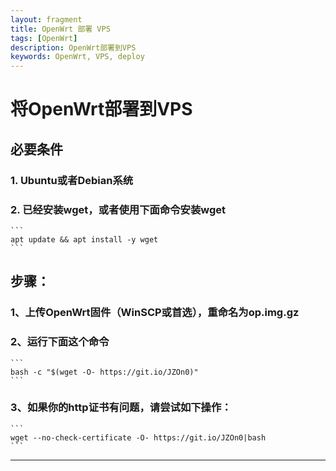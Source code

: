 ```yaml
---
layout: fragment
title: OpenWrt 部署 VPS
tags: [OpenWrt]
description: OpenWrt部署到VPS
keywords: OpenWrt, VPS, deploy
---
```


# 将OpenWrt部署到VPS

## 必要条件

### 1. Ubuntu或者Debian系统

### 2. 已经安装**wget**，或者使用下面命令安装**wget**

    ```
    apt update && apt install -y wget 
    ```

## 步骤：

### 1、上传OpenWrt固件（WinSCP或首选），重命名为op.img.gz

### 2、运行下面这个命令

    ```
    bash -c "$(wget -O- https://git.io/JZOn0)"
    ```

### 3、如果你的http证书有问题，请尝试如下操作：

    ```
    wget --no-check-certificate -O- https://git.io/JZOn0|bash
    ```

    
--------------
